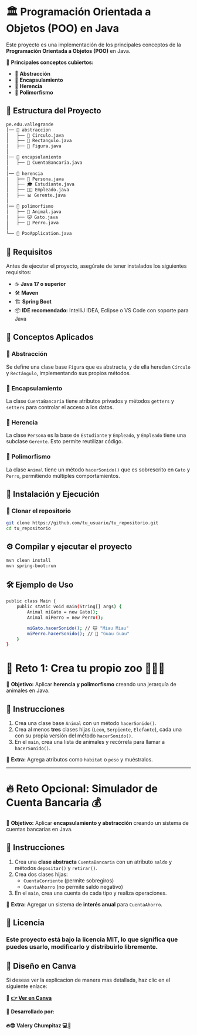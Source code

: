 # 🏛️ Programación Orientada a Objetos (POO) en Java  

Este proyecto es una implementación de los principales conceptos de la **Programación Orientada a Objetos (POO)** en Java.  

📌 **Principales conceptos cubiertos:**  
- 🔹 **Abstracción**  
- 🔹 **Encapsulamiento**  
- 🔹 **Herencia**  
- 🔹 **Polimorfismo**  

## 📂 Estructura del Proyecto

```bash
pe.edu.vallegrande
│── 📂 abstraccion 
│   ├── 🔵 Circulo.java 
│   ├── 🔳 Rectangulo.java
│   ├── 📐 Figura.java 
│
│── 📂 encapsulamiento 
│   ├── 🏦 CuentaBancaria.java 
│
│── 📂 herencia 
│   ├── 🧑 Persona.java 
│   ├── 🎓 Estudiante.java
│   ├── 👨‍💼 Empleado.java
│   ├── 📊 Gerente.java 
│
│── 📂 polimorfismo 
│   ├── 🐾 Animal.java 
│   ├── 🐱 Gato.java 
│   ├── 🐶 Perro.java 
│
└── 🚀 PooApplication.java

```

## 📌 Requisitos  

Antes de ejecutar el proyecto, asegúrate de tener instalados los siguientes requisitos:  

- ☕ **Java 17 o superior**  
- 🛠 **Maven**  
- 🏗 **Spring Boot**  
- 📦 **IDE recomendado:** IntelliJ IDEA, Eclipse o VS Code con soporte para Java
  
## 📖 Conceptos Aplicados  

### 🔹 Abstracción  
Se define una clase base `Figura` que es abstracta, y de ella heredan `Círculo` y `Rectángulo`, implementando sus propios métodos.  

### 🔹 Encapsulamiento  
La clase `CuentaBancaria` tiene atributos privados y métodos `getters` y `setters` para controlar el acceso a los datos.  

### 🔹 Herencia  
La clase `Persona` es la base de `Estudiante` y `Empleado`, y `Empleado` tiene una subclase `Gerente`. Esto permite reutilizar código.  

### 🔹 Polimorfismo  
La clase `Animal` tiene un método `hacerSonido()` que es sobrescrito en `Gato` y `Perro`, permitiendo múltiples comportamientos.

## 🚀 Instalación y Ejecución  

### 🔽 Clonar el repositorio  
```sh
git clone https://github.com/tu_usuario/tu_repositorio.git
cd tu_repositorio

```
## ⚙️ Compilar y ejecutar el proyecto
```sh
mvn clean install
mvn spring-boot:run
```
## 🛠 Ejemplo de Uso

```sh
public class Main {
    public static void main(String[] args) {
        Animal miGato = new Gato();
        Animal miPerro = new Perro();

        miGato.hacerSonido(); // 🐱 "Miau Miau"
        miPerro.hacerSonido(); // 🐶 "Guau Guau"
    }
}
```

# 🚀 Reto 1: Crea tu propio zoo 🦁🐍🐘  
🔹 **Objetivo:** Aplicar **herencia y polimorfismo** creando una jerarquía de animales en Java.  

## 📌 Instrucciones  
1. Crea una clase base `Animal` con un método `hacerSonido()`.  
2. Crea al menos **tres** clases hijas (`Leon`, `Serpiente`, `Elefante`), cada una con su propia versión del método `hacerSonido()`.  
3. En el `main`, crea una lista de animales y recórrela para llamar a `hacerSonido()`.  


📢 **Extra:** Agrega atributos como `habitat` o `peso` y muéstralos.  

---

# 🔥 Reto Opcional: Simulador de Cuenta Bancaria 💰  
🔹 **Objetivo:** Aplicar **encapsulamiento y abstracción** creando un sistema de cuentas bancarias en Java.  

## 📌 Instrucciones  
1. Crea una **clase abstracta** `CuentaBancaria` con un atributo `saldo` y métodos `depositar()` y `retirar()`.  
2. Crea dos clases hijas:  
   - `CuentaCorriente` (permite sobregiros)  
   - `CuentaAhorro` (no permite saldo negativo)  
3. En el `main`, crea una cuenta de cada tipo y realiza operaciones.  


📢 **Extra:** Agregar un sistema de **interés anual** para `CuentaAhorro`.  

## 📜 Licencia
### Este proyecto está bajo la licencia MIT, lo que significa que puedes usarlo, modificarlo y distribuirlo libremente.

## 🎨 **Diseño en Canva**  
Si deseas ver la explicacion de manera mas detallada, haz clic en el siguiente enlace:  

🔗 **[👉 Ver en Canva](https://www.canva.com/design/DAGhjYrNAGo/6ZX38CzNG7qRqyrh_-8z9g/edit?utm_content=DAGhjYrNAGo&utm_campaign=designshare&utm_medium=link2&utm_source=sharebutton)**  


📌 **Desarrollado por:**  
#### 🔥😎 **Valery Chumpitaz** 💻🚀  
 





